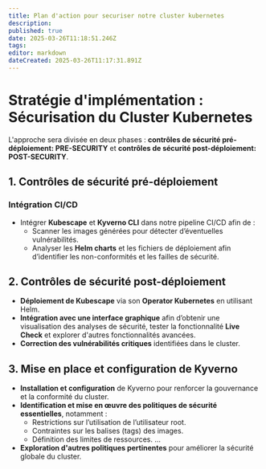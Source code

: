 ```yaml
---
title: Plan d'action pour securiser notre cluster kubernetes
description: 
published: true
date: 2025-03-26T11:18:51.246Z
tags: 
editor: markdown
dateCreated: 2025-03-26T11:17:31.891Z
---
```


# **Stratégie d'implémentation : Sécurisation du Cluster Kubernetes**

L'approche sera divisée en deux phases : **contrôles de sécurité pré-déploiement: PRE-SECURITY** et **contrôles de sécurité post-déploiement: POST-SECURITY**.

## **1. Contrôles de sécurité pré-déploiement**
### **Intégration CI/CD**
- Intégrer **Kubescape** et **Kyverno CLI** dans notre pipeline CI/CD afin de :
  - Scanner les images générées pour détecter d’éventuelles vulnérabilités.
  - Analyser les **Helm charts** et les fichiers de déploiement afin d’identifier les non-conformités et les failles de sécurité.

## **2. Contrôles de sécurité post-déploiement**
- **Déploiement de Kubescape** via son **Operator Kubernetes** en utilisant Helm.
- **Intégration avec une interface graphique** afin d’obtenir une visualisation des analyses de sécurité, tester la fonctionnalité **Live Check** et explorer d'autres fonctionnalités avancées.
- **Correction des vulnérabilités critiques** identifiées dans le cluster.

## **3. Mise en place et configuration de Kyverno**
- **Installation et configuration** de Kyverno pour renforcer la gouvernance et la conformité du cluster.
- **Identification et mise en œuvre des politiques de sécurité essentielles**, notamment :
  - Restrictions sur l’utilisation de l’utilisateur root.
  - Contraintes sur les balises (tags) des images.
  - Définition des limites de ressources.
...
- **Exploration d'autres politiques pertinentes**  pour améliorer la sécurité globale du cluster.
